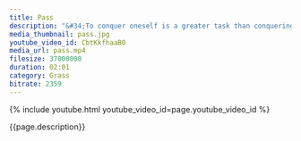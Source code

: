 ```yaml
---
title: Pass
description: "&#34;To conquer oneself is a greater task than conquering others.&#34; -- Buddha"
media_thumbnail: pass.jpg
youtube_video_id: CbtKkfhaaB0
media_url: pass.mp4
filesize: 37000000
duration: 02:01
category: Grass
bitrate: 2359
---
```


{% include youtube.html youtube_video_id=page.youtube_video_id %}

<div class="buddha_quote">{{page.description}}</div>
